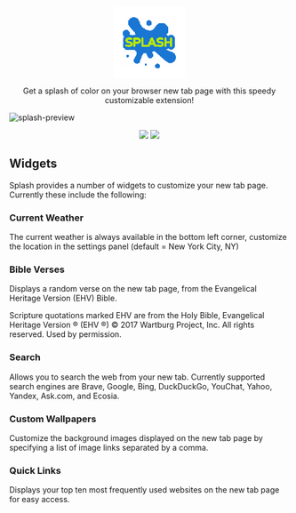 <p align="center"><img src="imgs/splash (128x128).png" alt="splash logo" align="middle" /></p>
<p align="center">Get a splash of color on your browser new tab page with this speedy customizable extension!</p>


![splash-preview](https://user-images.githubusercontent.com/58504073/259621908-8cf9d46c-8623-4c30-a037-168140633f85.jpg)

<p align=center>
<a href="https://chrome.google.com/webstore/detail/splash/cdekfpofkjielpappfkdabnljlpmhgbj"><img src="https://storage.googleapis.com/web-dev-uploads/image/WlD8wC6g8khYWPJUsQceQkhXSlv1/UV4C4ybeBTsZt43U4xis.png" /></a>
<a href="https://addons.mozilla.org/en-US/firefox/addon/splash/"><img src="https://extensionworkshop.com/assets/img/documentation/publish/get-the-addon-178x60px.dad84b42.png" /></a>
</p>

## Widgets
Splash provides a number of widgets to customize your new tab page. Currently these include the following:

### Current Weather
The current weather is always available in the bottom left corner, customize the location in the settings panel (default = New York City, NY)

### Bible Verses
Displays a random verse on the new tab page, from the Evangelical Heritage Version (EHV) Bible.

Scripture quotations marked EHV are from the Holy Bible, Evangelical Heritage Version ® (EHV ®) © 2017 Wartburg Project, Inc. All rights reserved. Used by permission.

### Search
Allows you to search the web from your new tab. Currently supported search engines are Brave, Google, Bing, DuckDuckGo, YouChat, Yahoo, Yandex, Ask.com, and Ecosia.

### Custom Wallpapers
Customize the background images displayed on the new tab page by specifying a list of image links separated by a comma.

### Quick Links
Displays your top ten most frequently used websites on the new tab page for easy access.
